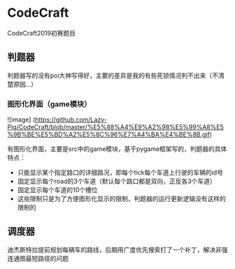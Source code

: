 # CodeCraft
CodeCraft2019初赛题目

## 判题器
判题器写的没有poi大神写得好，主要的差异是我的有些死锁情况判不出来（不清楚原因...）

### 图形化界面（game模块）

![image]
(https://github.com/Lazy-Pig/CodeCraft/blob/master/%E5%88%A4%E9%A2%98%E5%99%A8%E5%9B%BE%E5%BD%A2%E5%8C%96%E7%A4%BA%E4%BE%8B.gif)

有图形化界面，主要是src中的game模块，基于pygame框架写的，判题器的具体特点：
- 只能显示某个指定路口的详细路况，即每个tick每个车道上行驶的车辆的id号
- 固定显示每个road的3个车道（默认每个路口都是双向，正反各3个车道）
- 固定显示每个车道的10个槽位
- 这些限制只是为了方便图形化显示的限制，判题器的运行更新逻辑没有这样的限制的

## 调度器
迪杰斯特拉提前规划每辆车的路线，后期用广度优先搜索打了一个补丁，解决非强连通图最短路径的问题
